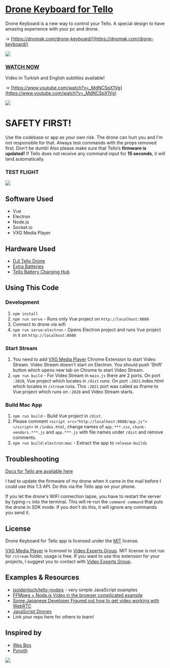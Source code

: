 # [Drone Keyboard for Tello](https://dnomak.com/drone-keyboard/)

Drone Keyboard is a new way to control your Tello. A special design to have amazing experience with your pc and drone.

→ [https://dnomak.com/drone-keyboard/](https://dnomak.com/drone-keyboard/)

![](https://dnomak.com/img/drone-keyboard-for-tello--github.jpg?33876472634)

### [WATCH NOW](https://www.youtube.com/watch?v=_MdNCSpX1Vg)
Video in Turkish and English subtitles available!

→ [https://www.youtube.com/watch?v=_MdNCSpX1Vg](https://www.youtube.com/watch?v=_MdNCSpX1Vg)

![](https://dnomak.com/img/drone-keyboard-for-tello--youtube.jpg?33876472634)

# SAFETY FIRST!
Use the codebase or app as your own risk. The drone can hurt you and I'm not responsible for that. Always test commands with the props removed first. Don't be dumb! Also please make sure that Tello’s **firmware is updated!** If Tello does not receive any command input for **15 seconds**, it will land automatically.

### TEST FLIGHT
![](https://dnomak.com/img/drone-keyboard-for-tello--github.gif?33876472634)

## Software Used
* Vue
* Electron
* Node.js
* Socket.io
* VXG Media Player

## Hardware Used
* [DJI Tello Drone](https://click.dji.com/AGwCSSOFfGVw1JCaOzzEPA?pm=link)
* [Extra Batteries](https://store.dji.com/product/tello-battery)
* [Tello Battery Charging Hub](https://store.dji.com/product/tello-battery-charging-hub)

## Using This Code

### Development
1. `npm install`
1. `npm run serve` - Runs only Vue project on `http://localhost:8080`
1. Connect to drone via wifi
1. `npm run serve:electron` - Opens Electron project and runs Vue project in it on `http://localhost:8080`

### Start Stream
1. You need to add [VXG Media Player](https://chrome.google.com/webstore/detail/vxg-media-player/hncknjnnbahamgpjoafdebabmoamcnni) Chrome Extension to start Video Stream. Video Stream doesn't start on Electron. You should push 'Shift' button which opens new tab on Chrome to start Video Stream.
1. `npm run build` - For Video Stream in `main.js` there are 2 ports. On port `:2020`, Vue project which locates in `/dist` runs. On port `:2021` index.html which locates in `/stream` runs. This `:2021` port was called as iframe to Vue project which runs on `:2020` and Video Stream starts.

### Build Mac App
1. `npm run build` - Build Vue project in `/dist`.
1. Please comment `<script src="http://localhost:8080/app.js"></script>` in `/index.html`, change names of `app.***.css`, `chunk-vendors.***.js` and `app.***.js` with file names under `/dist` and remove comments.
1. `npm run build:electron:mac` - Extract the app to `release-builds`

## Troubleshooting
[Docs for Tello are available here](https://dl-cdn.ryzerobotics.com/downloads/tello/20180910/Tello%20SDK%20Documentation%20EN_1.3.pdf)

I had to update the firmware of my drone when it came in the mail before I could use this 1.3 API. Do this via the Tello app on your phone.

If you let the drone's WIFI connection lapse, you have to restart the server by typing `rs` into the terminal. This will re-run the `command command` that puts the drone in SDK mode. If you don't do this, it will ignore any commands you send it.

## License
Drone Keyboard for Tello app is licensed under the [MIT](http://opensource.org/licenses/MIT) license.

[VXG Media Player](https://www.videoexpertsgroup.com/vxg-chrome-plugin/) is licensed to [Video Experts Group](https://www.videoexpertsgroup.com/). MIT license is not run for `/stream` folder, usage is free. If you want to use this extension for your projects, I suggest you to contact with [Video Experts Group](https://www.videoexpertsgroup.com/).

## Examples & Resources
* [jsolderitsch/tello-nodejs](https://github.com/jsolderitsch/tello-nodejs) - very simple JavaScript examples
* [FFMpeg + Node.js Video in the browser complicated example](https://github.com/SovGVD/nodetello/)
* [Some Japanese Developer Figured out how to get video working with WebRTC](https://qiita.com/a-baba/items/d728d580f89473c5fd18)
* [JavaScript Drones](https://github.com/wesbos/javascript-drones)
* Link your repo here for others to learn!

## Inspired by
* [Wes Bos](https://github.com/wesbos/javascript-drones)
* [Pynoth](https://dribbble.com/shots/5126767-HHKB)

![](https://dnomak.com/img/drone-keyboard-for-tello--real.jpg?33876472634)